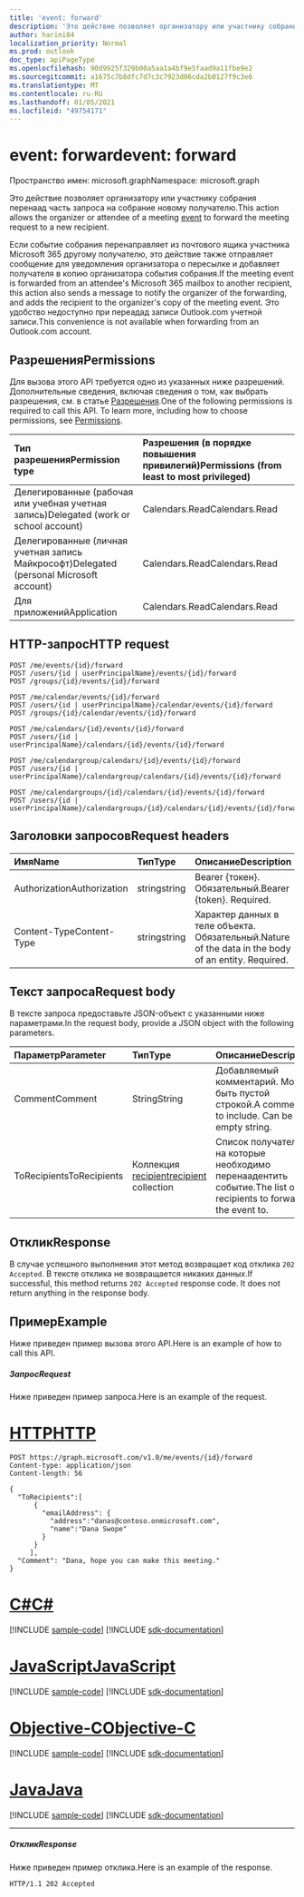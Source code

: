 ```yaml
---
title: 'event: forward'
description: 'Это действие позволяет организатору или участнику собрания перенаад '
author: harini84
localization_priority: Normal
ms.prod: outlook
doc_type: apiPageType
ms.openlocfilehash: 90d9925f329b00a5aa1a4bf9e5faad9a11fbe9e2
ms.sourcegitcommit: a1675c7b8dfc7d7c3c7923d06cda2b0127f9c3e6
ms.translationtype: MT
ms.contentlocale: ru-RU
ms.lasthandoff: 01/05/2021
ms.locfileid: "49754171"
---
```

# <a name="event-forward"></a><span data-ttu-id="89b75-103">event: forward</span><span class="sxs-lookup"><span data-stu-id="89b75-103">event: forward</span></span>

<span data-ttu-id="89b75-104">Пространство имен: microsoft.graph</span><span class="sxs-lookup"><span data-stu-id="89b75-104">Namespace: microsoft.graph</span></span>

<span data-ttu-id="89b75-105">Это действие позволяет организатору или [](../resources/event.md) участнику собрания перенаад часть запроса на собрание новому получателю.</span><span class="sxs-lookup"><span data-stu-id="89b75-105">This action allows the organizer or attendee of a meeting [event](../resources/event.md) to forward the meeting request to a new recipient.</span></span> 

<span data-ttu-id="89b75-106">Если событие собрания перенаправляет из почтового ящика участника Microsoft 365 другому получателю, это действие также отправляет сообщение для уведомления организатора о пересылке и добавляет получателя в копию организатора события собрания.</span><span class="sxs-lookup"><span data-stu-id="89b75-106">If the meeting event is forwarded from an attendee's Microsoft 365 mailbox to another recipient, this action also sends a message to notify the organizer of the forwarding, and adds the recipient to the organizer's copy of the meeting event.</span></span> <span data-ttu-id="89b75-107">Это удобство недоступно при переадад записи Outlook.com учетной записи.</span><span class="sxs-lookup"><span data-stu-id="89b75-107">This convenience is not available when forwarding from an Outlook.com account.</span></span>

## <a name="permissions"></a><span data-ttu-id="89b75-108">Разрешения</span><span class="sxs-lookup"><span data-stu-id="89b75-108">Permissions</span></span>
<span data-ttu-id="89b75-p102">Для вызова этого API требуется одно из указанных ниже разрешений. Дополнительные сведения, включая сведения о том, как выбрать разрешения, см. в статье [Разрешения](/graph/permissions-reference).</span><span class="sxs-lookup"><span data-stu-id="89b75-p102">One of the following permissions is required to call this API. To learn more, including how to choose permissions, see [Permissions](/graph/permissions-reference).</span></span>

|<span data-ttu-id="89b75-111">Тип разрешения</span><span class="sxs-lookup"><span data-stu-id="89b75-111">Permission type</span></span>      | <span data-ttu-id="89b75-112">Разрешения (в порядке повышения привилегий)</span><span class="sxs-lookup"><span data-stu-id="89b75-112">Permissions (from least to most privileged)</span></span>              |
|:--------------------|:---------------------------------------------------------|
|<span data-ttu-id="89b75-113">Делегированные (рабочая или учебная учетная запись)</span><span class="sxs-lookup"><span data-stu-id="89b75-113">Delegated (work or school account)</span></span> | <span data-ttu-id="89b75-114">Calendars.Read</span><span class="sxs-lookup"><span data-stu-id="89b75-114">Calendars.Read</span></span>    |
|<span data-ttu-id="89b75-115">Делегированные (личная учетная запись Майкрософт)</span><span class="sxs-lookup"><span data-stu-id="89b75-115">Delegated (personal Microsoft account)</span></span> | <span data-ttu-id="89b75-116">Calendars.Read</span><span class="sxs-lookup"><span data-stu-id="89b75-116">Calendars.Read</span></span>    |
|<span data-ttu-id="89b75-117">Для приложений</span><span class="sxs-lookup"><span data-stu-id="89b75-117">Application</span></span> | <span data-ttu-id="89b75-118">Calendars.Read</span><span class="sxs-lookup"><span data-stu-id="89b75-118">Calendars.Read</span></span> |

## <a name="http-request"></a><span data-ttu-id="89b75-119">HTTP-запрос</span><span class="sxs-lookup"><span data-stu-id="89b75-119">HTTP request</span></span>
<!-- { "blockType": "ignored" } -->
```http
POST /me/events/{id}/forward
POST /users/{id | userPrincipalName}/events/{id}/forward
POST /groups/{id}/events/{id}/forward

POST /me/calendar/events/{id}/forward
POST /users/{id | userPrincipalName}/calendar/events/{id}/forward
POST /groups/{id}/calendar/events/{id}/forward

POST /me/calendars/{id}/events/{id}/forward
POST /users/{id | userPrincipalName}/calendars/{id}/events/{id}/forward

POST /me/calendargroup/calendars/{id}/events/{id}/forward
POST /users/{id | userPrincipalName}/calendargroup/calendars/{id}/events/{id}/forward

POST /me/calendargroups/{id}/calendars/{id}/events/{id}/forward
POST /users/{id | userPrincipalName}/calendargroups/{id}/calendars/{id}/events/{id}/forward
```
## <a name="request-headers"></a><span data-ttu-id="89b75-120">Заголовки запросов</span><span class="sxs-lookup"><span data-stu-id="89b75-120">Request headers</span></span>
| <span data-ttu-id="89b75-121">Имя</span><span class="sxs-lookup"><span data-stu-id="89b75-121">Name</span></span>       | <span data-ttu-id="89b75-122">Тип</span><span class="sxs-lookup"><span data-stu-id="89b75-122">Type</span></span> | <span data-ttu-id="89b75-123">Описание</span><span class="sxs-lookup"><span data-stu-id="89b75-123">Description</span></span>|
|:---------------|:--------|:----------|
| <span data-ttu-id="89b75-124">Authorization</span><span class="sxs-lookup"><span data-stu-id="89b75-124">Authorization</span></span>  | <span data-ttu-id="89b75-125">string</span><span class="sxs-lookup"><span data-stu-id="89b75-125">string</span></span>  | <span data-ttu-id="89b75-p103">Bearer {токен}. Обязательный.</span><span class="sxs-lookup"><span data-stu-id="89b75-p103">Bearer {token}. Required.</span></span> |
| <span data-ttu-id="89b75-128">Content-Type</span><span class="sxs-lookup"><span data-stu-id="89b75-128">Content-Type</span></span> | <span data-ttu-id="89b75-129">string</span><span class="sxs-lookup"><span data-stu-id="89b75-129">string</span></span>  | <span data-ttu-id="89b75-p104">Характер данных в теле объекта. Обязательный.</span><span class="sxs-lookup"><span data-stu-id="89b75-p104">Nature of the data in the body of an entity. Required.</span></span> |

## <a name="request-body"></a><span data-ttu-id="89b75-132">Текст запроса</span><span class="sxs-lookup"><span data-stu-id="89b75-132">Request body</span></span>
<span data-ttu-id="89b75-133">В тексте запроса предоставьте JSON-объект с указанными ниже параметрами.</span><span class="sxs-lookup"><span data-stu-id="89b75-133">In the request body, provide a JSON object with the following parameters.</span></span>

| <span data-ttu-id="89b75-134">Параметр</span><span class="sxs-lookup"><span data-stu-id="89b75-134">Parameter</span></span>    | <span data-ttu-id="89b75-135">Тип</span><span class="sxs-lookup"><span data-stu-id="89b75-135">Type</span></span>   |<span data-ttu-id="89b75-136">Описание</span><span class="sxs-lookup"><span data-stu-id="89b75-136">Description</span></span>|
|:---------------|:--------|:----------|
|<span data-ttu-id="89b75-137">Comment</span><span class="sxs-lookup"><span data-stu-id="89b75-137">Comment</span></span>|<span data-ttu-id="89b75-138">String</span><span class="sxs-lookup"><span data-stu-id="89b75-138">String</span></span>|<span data-ttu-id="89b75-p105">Добавляемый комментарий. Может быть пустой строкой.</span><span class="sxs-lookup"><span data-stu-id="89b75-p105">A comment to include. Can be an empty string.</span></span>|
|<span data-ttu-id="89b75-141">ToRecipients</span><span class="sxs-lookup"><span data-stu-id="89b75-141">ToRecipients</span></span>|<span data-ttu-id="89b75-142">Коллекция [recipient](../resources/recipient.md)</span><span class="sxs-lookup"><span data-stu-id="89b75-142">[recipient](../resources/recipient.md) collection</span></span>|<span data-ttu-id="89b75-143">Список получателей, на которые необходимо перенаадентить событие.</span><span class="sxs-lookup"><span data-stu-id="89b75-143">The list of recipients to forward the event to.</span></span>|

## <a name="response"></a><span data-ttu-id="89b75-144">Отклик</span><span class="sxs-lookup"><span data-stu-id="89b75-144">Response</span></span>

<span data-ttu-id="89b75-p106">В случае успешного выполнения этот метод возвращает код отклика `202 Accepted`. В тексте отклика не возвращается никаких данных.</span><span class="sxs-lookup"><span data-stu-id="89b75-p106">If successful, this method returns `202 Accepted` response code. It does not return anything in the response body.</span></span>

## <a name="example"></a><span data-ttu-id="89b75-147">Пример</span><span class="sxs-lookup"><span data-stu-id="89b75-147">Example</span></span>
<span data-ttu-id="89b75-148">Ниже приведен пример вызова этого API.</span><span class="sxs-lookup"><span data-stu-id="89b75-148">Here is an example of how to call this API.</span></span>
##### <a name="request"></a><span data-ttu-id="89b75-149">Запрос</span><span class="sxs-lookup"><span data-stu-id="89b75-149">Request</span></span>
<span data-ttu-id="89b75-150">Ниже приведен пример запроса.</span><span class="sxs-lookup"><span data-stu-id="89b75-150">Here is an example of the request.</span></span>


# <a name="http"></a>[<span data-ttu-id="89b75-151">HTTP</span><span class="sxs-lookup"><span data-stu-id="89b75-151">HTTP</span></span>](#tab/http)
<!-- {
  "blockType": "request",
  "name": "event_forward"
}-->
```http
POST https://graph.microsoft.com/v1.0/me/events/{id}/forward
Content-type: application/json
Content-length: 56

{
  "ToRecipients":[
      {
        "emailAddress": {
          "address":"danas@contoso.onmicrosoft.com",
          "name":"Dana Swope"
        }
      }
     ],
  "Comment": "Dana, hope you can make this meeting." 
}

```
# <a name="c"></a>[<span data-ttu-id="89b75-152">C#</span><span class="sxs-lookup"><span data-stu-id="89b75-152">C#</span></span>](#tab/csharp)
[!INCLUDE [sample-code](../includes/snippets/csharp/event-forward-csharp-snippets.md)]
[!INCLUDE [sdk-documentation](../includes/snippets/snippets-sdk-documentation-link.md)]

# <a name="javascript"></a>[<span data-ttu-id="89b75-153">JavaScript</span><span class="sxs-lookup"><span data-stu-id="89b75-153">JavaScript</span></span>](#tab/javascript)
[!INCLUDE [sample-code](../includes/snippets/javascript/event-forward-javascript-snippets.md)]
[!INCLUDE [sdk-documentation](../includes/snippets/snippets-sdk-documentation-link.md)]

# <a name="objective-c"></a>[<span data-ttu-id="89b75-154">Objective-C</span><span class="sxs-lookup"><span data-stu-id="89b75-154">Objective-C</span></span>](#tab/objc)
[!INCLUDE [sample-code](../includes/snippets/objc/event-forward-objc-snippets.md)]
[!INCLUDE [sdk-documentation](../includes/snippets/snippets-sdk-documentation-link.md)]

# <a name="java"></a>[<span data-ttu-id="89b75-155">Java</span><span class="sxs-lookup"><span data-stu-id="89b75-155">Java</span></span>](#tab/java)
[!INCLUDE [sample-code](../includes/snippets/java/event-forward-java-snippets.md)]
[!INCLUDE [sdk-documentation](../includes/snippets/snippets-sdk-documentation-link.md)]

---



##### <a name="response"></a><span data-ttu-id="89b75-156">Отклик</span><span class="sxs-lookup"><span data-stu-id="89b75-156">Response</span></span>
<span data-ttu-id="89b75-157">Ниже приведен пример отклика.</span><span class="sxs-lookup"><span data-stu-id="89b75-157">Here is an example of the response.</span></span>
<!-- {
  "blockType": "response",
  "truncated": true
} -->
```http
HTTP/1.1 202 Accepted
```

<!-- uuid: 8fcb5dbc-d5aa-4681-8e31-b001d5168d79
2015-10-25 14:57:30 UTC -->
<!--
{
  "type": "#page.annotation",
  "description": "event: forward",
  "keywords": "",
  "section": "documentation",
  "tocPath": "",
  "suppressions": [
  ]
}
-->
